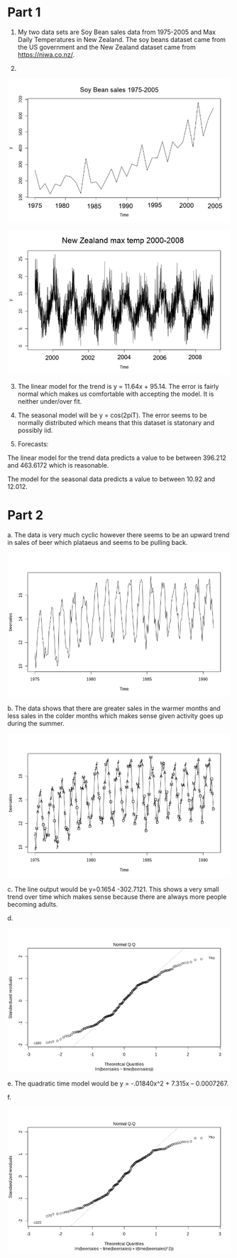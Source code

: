 # Part 1

1. My two data sets are Soy Bean sales data from 1975-2005 and Max Daily Temperatures in New Zealand. The soy beans dataset came from the US government and the New Zealand dataset came from https://niwa.co.nz/.

2.
![a](https://github.com/vladdoster/t_s/blob/master/hw_2/p1_1.jpg)

![a](https://github.com/vladdoster/t_s/blob/master/hw_2/p1_2.jpg)

3. The linear model for the trend is y = 11.64x + 95.14. The error is fairly normal which makes us comfortable with accepting the model. It is neither under/over fit.

4. The seasonal model will be y = cos(2piT). The error seems to be normally distributed which means that this dataset is statonary and possibly iid.

5. Forecasts:

The linear model for the trend data predicts a value to be between 396.212 and 463.6172 which is reasonable.

The model for the seasonal data predicts a value to between 10.92 and 12.012.


# Part 2

a. The data is very much cyclic however there seems to be an upward trend in sales of beer which plataeus and seems to be pulling back.

![a](https://github.com/vladdoster/t_s/blob/master/hw_2/a.png)

b. The data shows that there are greater sales in the warmer months and less sales in the colder months which makes sense given activity goes up during the summer.

![b](https://github.com/vladdoster/t_s/blob/master/hw_2/b.png)

c. The line output would be y=0.1654 -302.7121. This shows a very small trend over time which makes sense because there are always more people becoming adults.

d.

![d](https://github.com/vladdoster/t_s/blob/master/hw_2/d.png)

e. The quadratic time model would be y = -.01840x^2 + 7.315x – 0.0007267.

f.

![f](https://github.com/vladdoster/t_s/blob/master/hw_2/f.png)

